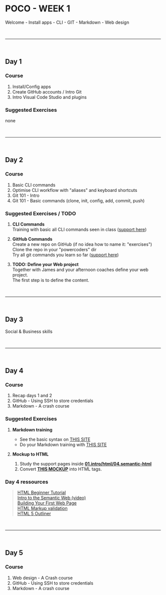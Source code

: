 # POCO - WEEK 1
Welcome - Install apps - CLI - GIT - Markdown - Web design


<br>

---

<br>


## Day 1

### Course
1. Install/Config apps
2. Create GitHub accounts / Intro Git
3. Intro Visual Code Studio and plugins


### Suggested Exercises
none


<br>

---

<br>


## Day 2

### Course
1. Basic CLI commands
2. Optimise CLI workflow with "aliases" and keyboard shortcuts
3. Git 101 - Intro
4. Git 101 - Basic commands (clone, init, config, add, commit, push)

### Suggested Exercises / TODO
1. **CLI Commands**<br>
    Training with basic all CLI commands seen in class ([support here](https://github.com/powercoders-lausanne/support/tree/master/CLI))

2. **GitHub Commands**<br>
    Create a new repo on GitHub (if no idea how to name it: "exercises")<br>
    Clone the repo in your "powercoders" dir<br>
    Try all git commands you learn so far  ([support here](https://github.com/powercoders-lausanne/support/tree/master/GITHUB))

3. **TODO: Define your Web project**<br>
    Together with James and your afternoon coaches define your web project.<br>
    The first step is to define the content.

<br>

---

<br>


## Day 3
Social & Business skills

<br>

---

<br>

## Day 4

### Course
1. Recap days 1 and 2
2. GitHub - Using SSH to store credentials
3. Markdown - A crash course


### Suggested Exercises
1. **Markdown training**
    - See the basic syntax on [THIS SITE](https://www.markdownguide.org/getting-started)<br>
    - Do your Markdown training with [THIS SITE](https://www.markdowntutorial.com/)

4. **Mockup to HTML**
    1. Study the support pages inside **[01.intro/html/04.semantic-html](https://github.com/powercoders-lausanne/support/tree/master/HTML-CSS/01.intro/html/04.semantic-html)**<br>
    2. Convert **[THIS MOCKUP](https://github.com/powercoders-lausanne/support/blob/master/HTML-CSS/01.intro/html/04.semantic-html/mockup-desktop.png)** into HTML tags.


 ### Day 4 ressources
 > [HTML Beginner Tutorial](https://htmldog.com/guides/html/)<br>
   [Intro to the Semantic Web (video)](https://www.youtube.com/watch?v=OGg8A2zfWKg)<br>
   [Building Your First Web Page](https://learn.shayhowe.com/html-css/building-your-first-web-page/)<br>
   [HTML Markup validation](https://validator.w3.org/#validate_by_input)<br>
   [HTML 5 Outliner](https://gsnedders.html5.org/outliner/)

<br>

---

<br>

## Day 5

### Course
1. Web design - A Crash course
2. GitHub - Using SSH to store credentials
3. Markdown - A crash course